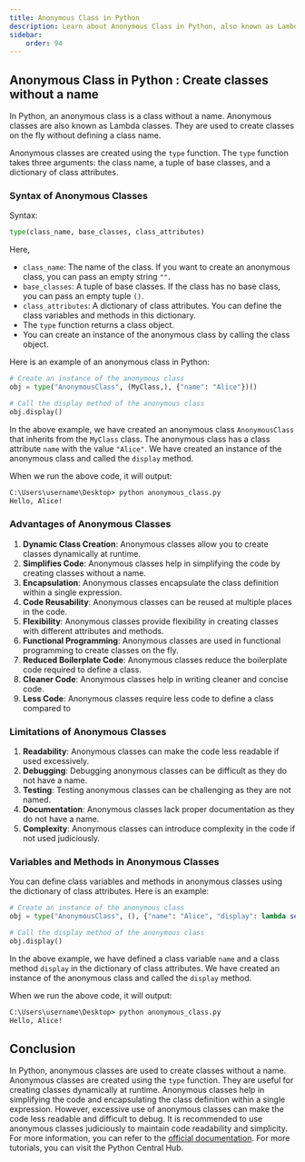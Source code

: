 ```yaml
---
title: Anonymous Class in Python
description: Learn about Anonymous Class in Python, also known as Lambda Class, and how to create and use them. Anonymous Classes are classes without a name in Python.
sidebar: 
    order: 94
---
```


## Anonymous Class in Python : Create classes without a name
In Python, an anonymous class is a class without a name. Anonymous classes are also known as Lambda classes. They are used to create classes on the fly without defining a class name.

Anonymous classes are created using the `type` function. The `type` function takes three arguments: the class name, a tuple of base classes, and a dictionary of class attributes.

### Syntax of Anonymous Classes
Syntax:
```python title="Syntax" showLineNumbers{1}
type(class_name, base_classes, class_attributes)
```
Here,
- `class_name`: The name of the class. If you want to create an anonymous class, you can pass an empty string `""`.
- `base_classes`: A tuple of base classes. If the class has no base class, you can pass an empty tuple `()`.
- `class_attributes`: A dictionary of class attributes. You can define the class variables and methods in this dictionary.
- The `type` function returns a class object.
- You can create an instance of the anonymous class by calling the class object.

Here is an example of an anonymous class in Python:

```python title="anonymous_class.py" showLineNumbers{1} {2}
# Create an instance of the anonymous class
obj = type("AnonymousClass", (MyClass,), {"name": "Alice"})()

# Call the display method of the anonymous class
obj.display()
```

In the above example, we have created an anonymous class `AnonymousClass` that inherits from the `MyClass` class. The anonymous class has a class attribute `name` with the value `"Alice"`. We have created an instance of the anonymous class and called the `display` method.

When we run the above code, it will output:
```cmd title="Command" showLineNumbers{1} {2}
C:\Users\username\Desktop> python anonymous_class.py
Hello, Alice!
```

### Advantages of Anonymous Classes
1. **Dynamic Class Creation**: Anonymous classes allow you to create classes dynamically at runtime.
2. **Simplifies Code**: Anonymous classes help in simplifying the code by creating classes without a name.
3. **Encapsulation**: Anonymous classes encapsulate the class definition within a single expression.
4. **Code Reusability**: Anonymous classes can be reused at multiple places in the code.
5. **Flexibility**: Anonymous classes provide flexibility in creating classes with different attributes and methods.
6. **Functional Programming**: Anonymous classes are used in functional programming to create classes on the fly.
7. **Reduced Boilerplate Code**: Anonymous classes reduce the boilerplate code required to define a class.
8. **Cleaner Code**: Anonymous classes help in writing cleaner and concise code.
9. **Less Code**: Anonymous classes require less code to define a class compared to

### Limitations of Anonymous Classes
1. **Readability**: Anonymous classes can make the code less readable if used excessively.
2. **Debugging**: Debugging anonymous classes can be difficult as they do not have a name.
3. **Testing**: Testing anonymous classes can be challenging as they are not named.
4. **Documentation**: Anonymous classes lack proper documentation as they do not have a name.
5. **Complexity**: Anonymous classes can introduce complexity in the code if not used judiciously.

### Variables and Methods in Anonymous Classes
You can define class variables and methods in anonymous classes using the dictionary of class attributes. Here is an example:

```python title="anonymous_class.py" showLineNumbers{1} {2}
# Create an instance of the anonymous class
obj = type("AnonymousClass", (), {"name": "Alice", "display": lambda self: print(f"Hello, {self.name}!")})()

# Call the display method of the anonymous class
obj.display()
```

In the above example, we have defined a class variable `name` and a class method `display` in the dictionary of class attributes. We have created an instance of the anonymous class and called the `display` method.

When we run the above code, it will output:
```cmd title="Command" showLineNumbers{1} {2}
C:\Users\username\Desktop> python anonymous_class.py
Hello, Alice!
```

## Conclusion
In Python, anonymous classes are used to create classes without a name. Anonymous classes are created using the `type` function. They are useful for creating classes dynamically at runtime. Anonymous classes help in simplifying the code and encapsulating the class definition within a single expression. However, excessive use of anonymous classes can make the code less readable and difficult to debug. It is recommended to use anonymous classes judiciously to maintain code readability and simplicity. For more information, you can refer to the [official documentation](https://docs.python.org/3/library/functions.html#type). For more tutorials, you can visit the Python Central Hub.